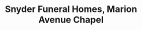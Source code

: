 ---
title: "Snyder Funeral Homes, Marion Avenue Chapel"
url: /mansfield/snyder-funeral-homes-marion-avenue-chapel/
shop: Bestattungen
---